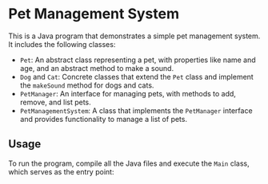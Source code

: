 # Pet Management System

This is a Java program that demonstrates a simple pet management system. It includes the following classes:

- `Pet`: An abstract class representing a pet, with properties like name and age, and an abstract method to make a sound.
- `Dog` and `Cat`: Concrete classes that extend the `Pet` class and implement the `makeSound` method for dogs and cats.
- `PetManager`: An interface for managing pets, with methods to add, remove, and list pets.
- `PetManagementSystem`: A class that implements the `PetManager` interface and provides functionality to manage a list of pets.

## Usage

To run the program, compile all the Java files and execute the `Main` class, which serves as the entry point:

